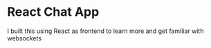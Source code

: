 # React Chat App

I built this using React as frontend to learn more and get familiar with websockets
